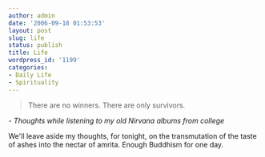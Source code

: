 ```yaml
---
author: admin
date: '2006-09-18 01:53:53'
layout: post
slug: life
status: publish
title: Life
wordpress_id: '1199'
categories:
- Daily Life
- Spirituality
---
```

<blockquote>There are no winners. There are only survivors.</blockquote>
- <em>Thoughts while listening to my old Nirvana albums from college</em>

We'll leave aside my thoughts, for tonight, on the transmutation of the taste of ashes into the nectar of amrita. Enough Buddhism for one day.
